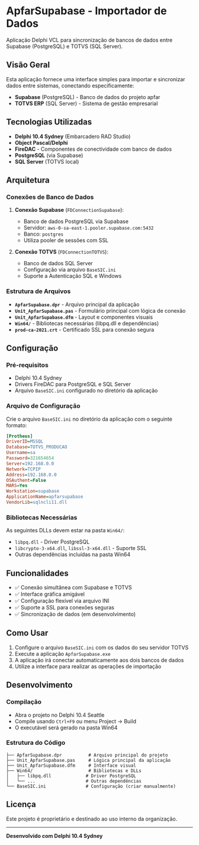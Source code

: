 # ApfarSupabase - Importador de Dados

Aplicação Delphi VCL para sincronização de bancos de dados entre Supabase (PostgreSQL) e TOTVS (SQL Server).

## Visão Geral

Esta aplicação fornece uma interface simples para importar e sincronizar dados entre sistemas, conectando especificamente:
- **Supabase** (PostgreSQL) - Banco de dados do projeto apfar
- **TOTVS ERP** (SQL Server) - Sistema de gestão empresarial

## Tecnologias Utilizadas

- **Delphi 10.4 Sydney** (Embarcadero RAD Studio)
- **Object Pascal/Delphi**
- **FireDAC** - Componentes de conectividade com banco de dados
- **PostgreSQL** (via Supabase)
- **SQL Server** (TOTVS local)

## Arquitetura

### Conexões de Banco de Dados

1. **Conexão Supabase** (`FDConnectionSupabase`):
   - Banco de dados PostgreSQL via Supabase
   - Servidor: `aws-0-sa-east-1.pooler.supabase.com:5432`
   - Banco: `postgres`
   - Utiliza pooler de sessões com SSL

2. **Conexão TOTVS** (`FDConnectionTOTVS`):
   - Banco de dados SQL Server
   - Configuração via arquivo `BaseSIC.ini`
   - Suporte a Autenticação SQL e Windows

### Estrutura de Arquivos

- **`ApfarSupabase.dpr`** - Arquivo principal da aplicação
- **`Unit_ApfarSupabase.pas`** - Formulário principal com lógica de conexão
- **`Unit_ApfarSupabase.dfm`** - Layout e componentes visuais
- **`Win64/`** - Bibliotecas necessárias (libpq.dll e dependências)
- **`prod-ca-2021.crt`** - Certificado SSL para conexão segura

## Configuração

### Pré-requisitos

- Delphi 10.4 Sydney
- Drivers FireDAC para PostgreSQL e SQL Server
- Arquivo `BaseSIC.ini` configurado no diretório da aplicação

### Arquivo de Configuração

Crie o arquivo `BaseSIC.ini` no diretório da aplicação com o seguinte formato:

```ini
[Protheus]
DriverID=MSSQL
Database=TOTVS_PRODUCAO
Username=sa
Password=321654654
Server=192.168.0.0
Network=TCPIP
Address=192.168.0.0
OSAuthent=False
MARS=Yes
Workstation=supabase
ApplicationName=apfarsupabase
VendorLib=sqlncli11.dll

```

### Bibliotecas Necessárias

As seguintes DLLs devem estar na pasta `Win64/`:
- `libpq.dll` - Driver PostgreSQL
- `libcrypto-3-x64.dll`, `libssl-3-x64.dll` - Suporte SSL
- Outras dependências incluídas na pasta Win64

## Funcionalidades

- ✅ Conexão simultânea com Supabase e TOTVS
- ✅ Interface gráfica amigável
- ✅ Configuração flexível via arquivo INI
- ✅ Suporte a SSL para conexões seguras
- ✅ Sincronização de dados (em desenvolvimento)

## Como Usar

1. Configure o arquivo `BaseSIC.ini` com os dados do seu servidor TOTVS
2. Execute a aplicação `ApfarSupabase.exe`
3. A aplicação irá conectar automaticamente aos dois bancos de dados
4. Utilize a interface para realizar as operações de importação

## Desenvolvimento

### Compilação

- Abra o projeto no Delphi 10.4 Seattle
- Compile usando `Ctrl+F9` ou menu Project → Build
- O executável será gerado na pasta Win64

### Estrutura do Código

```
├── ApfarSupabase.dpr          # Arquivo principal do projeto
├── Unit_ApfarSupabase.pas     # Lógica principal da aplicação
├── Unit_ApfarSupabase.dfm     # Interface visual
├── Win64/                     # Bibliotecas e DLLs
│   ├── libpq.dll             # Driver PostgreSQL
│   └── ...                   # Outras dependências
└── BaseSIC.ini               # Configuração (criar manualmente)
```

## Licença

Este projeto é proprietário e destinado ao uso interno da organização.

---

**Desenvolvido com Delphi 10.4 Sydney**